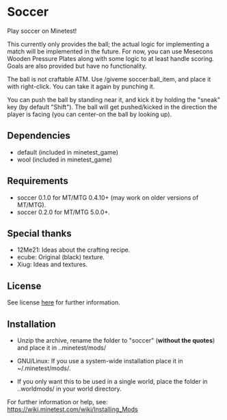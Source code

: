# Soccer

Play soccer on Minetest!

This currently only provides the ball; the actual logic for implementing a match
will be implemented in the future. For now, you can use Mesecons Wooden Pressure
Plates along with some logic to at least handle scoring. Goals are also provided
but have no functionality.

The ball is not craftable ATM. Use /giveme soccer:ball_item, and place it with
right-click. You can take it again by punching it.

You can push the ball by standing near it, and kick it by holding the "sneak"
key (by default "Shift"). The ball will get pushed/kicked in the direction the
player is facing (you can center-on the ball by looking up).

## Dependencies
- default (included in minetest_game)
- wool (included in minetest_game)

## Requirements
- soccer 0.1.0 for MT/MTG 0.4.10+ (may work on older versions of MT/MTG).
- soccer 0.2.0 for MT/MTG 5.0.0+.

## Special thanks
- 12Me21: Ideas about the crafting recipe.
- ecube: Original (black) texture.
- Xiug: Ideas and textures.


## License
See license [here](https://github.com/kaeza/minetest-soccer/blob/master/LICENSE.txt) for further information.

## Installation
- Unzip the archive, rename the folder to "soccer" (**without the quotes**) and
place it in ..minetest/mods/

- GNU/Linux: If you use a system-wide installation place
    it in ~/.minetest/mods/.

- If you only want this to be used in a single world, place
    the folder in ..worldmods/ in your world directory.

For further information or help, see:
https://wiki.minetest.com/wiki/Installing_Mods
